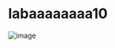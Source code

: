 # labaaaaaaaa10
![image](https://user-images.githubusercontent.com/80931235/151699392-8c43c8d6-88d2-4465-b7fb-339dd2982860.png)
